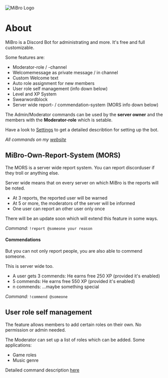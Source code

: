![MiBro Logo](http://files.five-of-diamonds.webnode.com/200000086-3c7653d70d/450/coollogo_com-10095765.png)

# About
MiBro is a Discord Bot for administrating and more. It's free and full customizable.

Some features are:
  * Moderator-role / -channel
  * Welcomemessage as private message / in channel
  * Custom Welcome text
  * Auto role assignment for new members
  * User role self management (info down below)
  * Level and XP System
  * Swearwordblock
  * Server wide report- / commendation-system (MORS info down below)
  
The Admin/Moderator commands can be used by the **server owner** and the members with the **Moderator-role** which is setable.

Have a look to [Settings](https://github.com/009800/mibro/blob/master/SETTINGS.md) to get a detailed describtion for setting up the bot.
  
*All commands on my [website](http://five-of-diamonds.webnode.com/mibro/)*
  
## MiBro-Own-Report-System (MORS)

The MORS is a server wide report system. You can report discorduser if they troll or anything else.

Server wide means that on every server on which MiBro is the reports will be noted.

 * At 3 reports, the reported user will be warned
 * At 5 or more, the moderators of the server will be informed
 * One user can report an other user only once
 
There will be an update soon which will extend this feature in some ways.

*Command:* `!report @someone your reason`

#### Commendations

But you can not only report people, you are also able to commend someone.

This is server wide too.
 * A user gets 3 commends: He earns free 250 XP (provided it's enabled)
 * 5 commends: He earns free 550 XP (provided it's enabled)
 * n commends: ...maybe something special
 
*Command:* `!commend @someone`

## User role self management

The feature allows members to add certain roles on their own. No permission or admin needed.

The Moderator can set up a list of roles which can be added.
Some applications:
 * Game roles
 * Music genre

Detailed command description [here](https://github.com/009800/mibro/blob/master/SETTINGS.md#user-role-self-management)
